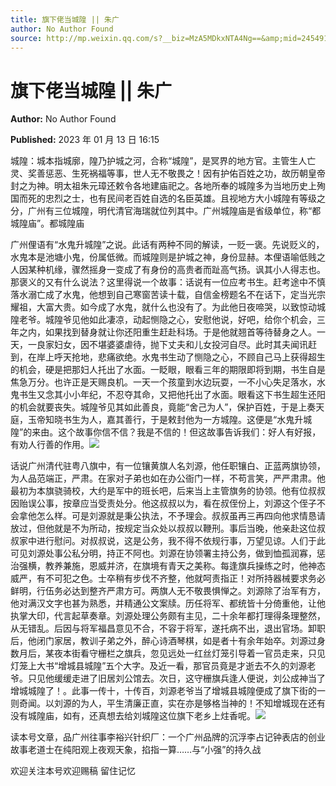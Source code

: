 ```yaml
---
title: 旗下佬当城隍 || 朱广
author: No Author Found
source: http://mp.weixin.qq.com/s?__biz=MzA5MDkxNTA4Ng==&amp;mid=2454913013&amp;idx=1&amp;sn=715337ef8ed3b612de39f8a6125ee49e&amp;chksm=87a23794b0d5be82d911a2ed6d5ce8d21f7373aa26bca8ef97285cf52a864b54115a12afbf59&poc_token=HJ_Do2ejHyO-wNZGG8Q1S8FdPgy1YBBEob-nUEme
---
```


# 旗下佬当城隍 || 朱广

**Author:** No Author Found

**Published:** 2023 年 01 月 13 日 16:15

城隍：城本指城廓，隍乃护城之河，合称“城隍”，是冥界的地方官。主管生人亡灵、奖善惩恶、生死祸福等事，世人无不敬畏之！因有护佑百姓之功，故历朝皇帝封之为神。明太祖朱元璋还敕令各地建庙祀之。各地所奉的城隍多为当地历史上殉国而死的忠烈之士，也有民间老百姓自选的名臣英雄。且视地方大小城隍有等级之分，广州有三位城隍，明代清官海瑞就位列其中。广州城隍庙是省级单位，称“都城隍庙”。都城隍庙

广州俚语有“水鬼升城隍”之说。此话有两种不同的解读，一贬一褒。先说贬义的，水鬼本是池塘小鬼，份属低微。而城隍则是护城之神，身份显赫。本俚语喻低贱之人因某种机缘，骤然摇身一变成了有身份的高贵者而趾高气扬。讽其小人得志也。那褒义的又有什么说法？这里得说一个故事：话说有一位应考书生。赶考途中不慎落水溺亡成了水鬼，他想到自己寒窗苦读十载，自信金榜题名不在话下，定当光宗耀祖，大富大贵。如今成了水鬼，就什么也没有了。为此他日夜啼哭，以致惊动城隍老爷。城隍爷见他如此凄凉，动起恻隐之心，安慰他说，好吧，给你个机会，三年之内，如果找到替身就让你还阳重生赶赴科场。于是他就翘首等待替身之人。一天，一良家妇女，因不堪婆婆虐待，抛下丈夫和儿女投河自尽。此时其夫闻讯赶到，在岸上呼天抢地，悲痛欲绝。水鬼书生动了恻隐之心，不顾自己马上获得超生的机会，硬是把那妇人托出了水面。一眨眼，眼看三年的期限即将到期，书生自是焦急万分。也许正是天赐良机。一天一个孩童到水边玩耍，一不小心失足落水，水鬼书生又念其小小年纪，不忍夺其命，又把他托出了水面。眼看这下书生超生还阳的机会就要丧失。城隍爷见其如此善良，竟能“舍己为人”，保护百姓，于是上奏天庭，玉帝知晓书生为人，嘉其善行，于是敕封他为一方城隍。这便是“水鬼升城隍”的来由。这个故事你信不信？我是不信的！但这故事告诉我们：好人有好报，有劝人行善的作用。![](https://mmbiz.qpic.cn/mmbiz_jpg/PJWG74pLsMZQ3ZAwTxE6Y4nulo64bf9xmT1sWB96tQ39bVJ7ffUNAf1OmU6H8k0Xdh01rkykHp8Y3bY8EeoFmQ/640)

话说广州清代驻粤八旗中，有一位镶黄旗人名刘源，他任职镶白、正蓝两旗协领，为人品范端正，严肃。在家对子弟也如在办公衙门一样，不苟言笑，严严肃肃。他最初为本旗骁骑校，大约是军中的班长吧，后来当上主管旗务的协领。他有位叔叔因贻误公事，按章应当受责处分。他这叔叔以为，看在叔侄份上，刘源这个侄子不会拿他怎么样。可是刘源就是秉公执法，不予理会。叔叔虽再三再四向他求情恳请放过，但他就是不为所动，按规定当众处以叔叔以鞭刑。事后当晚，他亲赴这位叔叔家中进行慰问。对叔叔说，这是公务，我不得不依规行事，万望见谅。人们于此可见刘源处事公私分明，持正不阿也。刘源在协领署主持公务，做到恤孤润寡，惩治强横，教养兼施，恩威并济，在旗境有青天之美称。每逢旗兵操练之时，他神态威严，有不可犯之色。士卒稍有步伐不齐整，他就呵责指正！对所持器械要求务必鲜明，行伍务必达到整齐严肃方可。两旗人无不敬畏惧惮之。刘源除了治军有方，他对满汉文字也甚为熟悉，并精通公文案牍。历任将军、都统皆十分倚重他，让他执掌大印，代言起草奏章。刘源处理公务颇有主见，二十余年都打理得条理整然，从无错乱。后因与将军福昌意见不合，不容于将军，遂托病不出，退出官场。卸职后，他闭门家居，教训子弟之外，醉心诗酒琴棋，如是者十有余年始卒。刘源过身数月后，某夜本街看守栅栏之旗兵，忽见远处一红丝灯笼引导着一官员走来，只见灯笼上大书“增城县城隍”五个大字。及近一看，那官员竟是才逝去不久的刘源老爷。只见他缓缓走进了旧居刘公馆去。次日，这守栅旗兵逢人便说，刘公成神当了增城城隍了！。此事一传十，十传百，刘源老爷当了增城县城隍便成了旗下街的一则奇闻。以刘源的为人，平生清廉正直，实在亦是够格当神的！不知增城现在还有没有城隍庙，如有，还真想去给刘城隍这位旗下老乡上炷香呢。![](https://mmbiz.qpic.cn/mmbiz_jpg/PJWG74pLsMZQ3ZAwTxE6Y4nulo64bf9xIicJ3iaJNgPhrhRKFljs2epRrH1nsTgjp3ibibwCG5zDI0OVLf0icv9nAEA/640)

读本号文章，品广州往事李裕兴针织厂：一个广州品牌的沉浮李占记钟表店的创业故事老道士在纯阳观上夜观天象，掐指一算……与“小强”的持久战

欢迎关注本号欢迎赐稿 留住记忆
